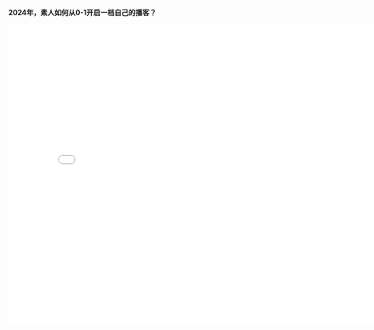 **2024年，素人如何从0-1开启一档自己的播客？**

<iframe src="//www.bilibili.com/blackboard/html5mobileplayer.html?aid=1951554371&bvid=BV11C411a7fK&cid=1466415213&p=1" width="800px" height="600px" scrolling="no" border="0" frameborder="no" framespacing="0" allowfullscreen="true"> </iframe>